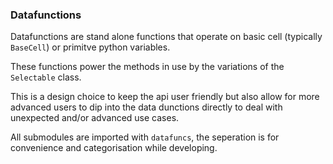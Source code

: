 ### Datafunctions

Datafunctions are stand alone functions that operate on basic cell (typically `BaseCell`) or primitve python variables.

These functions power the methods in use by the variations of the `Selectable` class.

This is a design choice to keep the api user friendly but also allow for more advanced users to dip into the data dunctions directly to deal with unexpected and/or advanced use cases.

All submodules are imported with `datafuncs`, the seperation is for convenience and categorisation while developing. 